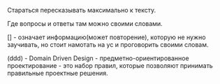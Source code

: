 Стараться пересказывать максимально к тексту.

Где вопросы и ответы там можно своими словами.

[] - означает информацию(может повторение), которую не нужно заучивать, но стоит намотать на ус и проговорить своими словам.

(ddd) - Domain Driven Design - предметно-ориентированное проектирование - это набор правил, которые позволяют принимать правильные проектные решения.
